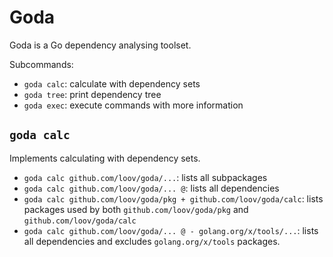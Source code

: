 # Goda

Goda is a Go dependency analysing toolset.

Subcommands:

* `goda calc`: calculate with dependency sets
* `goda tree`: print dependency tree
* `goda exec`: execute commands with more information


## `goda calc`

Implements calculating with dependency sets.

* `goda calc github.com/loov/goda/...`: lists all subpackages
* `goda calc github.com/loov/goda/... @`: lists all dependencies
* `goda calc github.com/loov/goda/pkg + github.com/loov/goda/calc`: lists packages used by both `github.com/loov/goda/pkg` and `github.com/loov/goda/calc`
* `goda calc github.com/loov/goda/... @ - golang.org/x/tools/...`: lists all dependencies and excludes `golang.org/x/tools` packages.